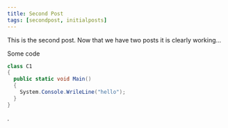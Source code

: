 ```yaml
---
title: Second Post
tags: [secondpost, initialposts]
---
```

This is the second post. Now that we have two posts it is clearly working...

Some code

```cs
class C1
{
  public static void Main()
  {
    System.Console.WrileLine("hello");
  }
}
```

.
